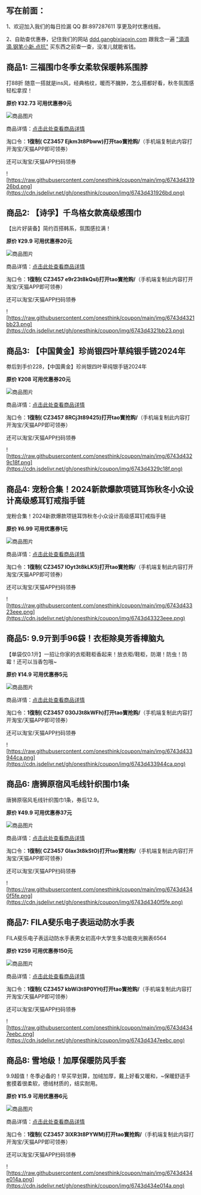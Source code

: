 ## 写在前面：

1、欢迎加入我们的每日捡漏 QQ 群:897287611 享更及时优惠线报。

2、自助查优惠券，记住我们的网站 [ddd.gangbixiaoxin.com](https://ddd.gangbixiaoxin.com) 跟我念一遍 ["滴滴滴.钢笔小新.点抗"](https://ddd.gangbixiaoxin.com) 买东西之前查一查，没准儿就能省钱。

## 商品1: 三福围巾冬季女柔软保暖韩系围脖

打88折
随意一搭就是ins风，经典格纹，暖而不臃肿，怎么搭都好看，秋冬氛围感轻松拿捏！

**原价 ¥32.73 可用优惠券9元**

![商品图片](https://img.alicdn.com/imgextra/i2/3824890759/O1CN014JWAue1HTfckvOKb9_!!3824890759.png)

商品详情：[点击此处查看商品详情](https://s.click.taobao.com/t?e=m%3D2%26s%3DAg4oVXIEeAZw4vFB6t2Z2ueEDrYVVa64yK8Cckff7TVRAdhuF14FMQR4zim9g7ixRitN3%2FurF3zWbLW7uhxyboGvCrJWHk1%2FTyVl44vrPmd3miNKHWpinpVm%2FOAUUFw71qrpxiwMoCNxc1AtbZGVS6Vrfyv%2BsXwUd%2FlwH6uUtbuMHuv7RoNv0Q0jFsbsQ7KWClokKm%2F9ULJSDnnRCUUmOWSOuER%2BdFbTDd2wcPVop5EG2UtOd0bSWPKLFo2RDLSKlbRMz6GTKAYZjQKfJ2UQf03O4wtQ3K90k8IJaq3v7HIli53ZJXfo%2F%2B9EGFImDgYqX0%2B3obhRTo5xKmPmpIKZsA%3D%3D&amp;union_lens=lensId:TAPI@1732498471@213dbc98_137a_19360f4b881_63e1@01)

淘口令：**1復制( CZ3457 Ejkm3t8Pbww)打开tao寳抢购/**（手机端复制此内容打开淘宝/天猫APP即可领券）</p>

还可以淘宝/天猫APP扫码领券

![https://raw.githubusercontent.com/onesthink/coupon/main/img/6743d431926bd.png](https://cdn.jsdelivr.net/gh/onesthink/coupon/img/6743d431926bd.png)

## 商品2: 【诗孚】千鸟格女款高级感围巾

【出片好装备】简约百搭韩系，氛围感拉满！

**原价 ¥29.9 可用优惠券20元**

![商品图片](https://img.alicdn.com/i2/4059271120/O1CN01KWVMDq1K90V7dzCuo_!!4059271120.jpg)

商品详情：[点击此处查看商品详情](https://s.click.taobao.com/t?e=m%3D2%26s%3DSTrzTjL83btw4vFB6t2Z2ueEDrYVVa64yK8Cckff7TVRAdhuF14FMQR4zim9g7ix8sviUM61dt3WbLW7uhxyboGvCrJWHk1%2FTyVl44vrPmd3miNKHWpinpVm%2FOAUUFw71qrpxiwMoCNxc1AtbZGVS43UCgz4J6eSd8QsyEPQRHsLZMqoQW%2BfuKGzo1lVxIioacCFoHXBSD%2FK0Ntw3kQ16FJinLEsV20cc7aMrnOD8ce%2B1eTRDJa2Vgm4cNZ2u8XwlbRMz6GTKAYZjQKfJ2UQf03O4wtQ3K90XXhKrcBJdMzWDHkgwtEM5FifQwS%2BUFvDX0%2B3obhRTo5xKmPmpIKZsA%3D%3D&amp;union_lens=lensId:TAPI@1732498472@212c71b7_12c0_19360f4bd8b_3ca7@01)

淘口令：**1復制( CZ3457 e9r23t8kQsl)打开tao寳抢购/**（手机端复制此内容打开淘宝/天猫APP即可领券）</p>

还可以淘宝/天猫APP扫码领券

![https://raw.githubusercontent.com/onesthink/coupon/main/img/6743d4321bb23.png](https://cdn.jsdelivr.net/gh/onesthink/coupon/img/6743d4321bb23.png)

## 商品3: 【中国黄金】珍尚银四叶草纯银手链2024年

劵后到手价228，【中国黄金】珍尚银四叶草纯银手链2024年

**原价 ¥208 可用优惠券20元**

![商品图片](https://img.alicdn.com/i2/6000000000806/O1CN01eUyIDG1HpCCNjaS11_!!6000000000806-0-at.jpg)

商品详情：[点击此处查看商品详情](https://s.click.taobao.com/t?e=m%3D2%26s%3DhEf7Od2LjL9w4vFB6t2Z2ueEDrYVVa64yK8Cckff7TVRAdhuF14FMQR4zim9g7ixt4hWD5k2kjPWbLW7uhxyboGvCrJWHk1%2FTyVl44vrPmd3miNKHWpinpVm%2FOAUUFw71qrpxiwMoCNxc1AtbZGVSz1as9dE8xRAUY7hrUMeysSMHuv7RoNv0Q0jFsbsQ7KWj53037uFcH2Xrt1BbgwbCMARMT7ZCuyYT4aTHbWWbagokIBHmgHFhLtT6lIgfpDtlbRMz6GTKAYZjQKfJ2UQf03O4wtQ3K90XXhKrcBJdMyMwcJD8TstDGxR2gQFUfoVX0%2B3obhRTo5xKmPmpIKZsA%3D%3D&amp;union_lens=lensId:TAPI@1732498473@213f3154_128f_19360f4c289_8ac9@01)

淘口令：**1復制( CZ3457 8RCj3t89425)打开tao寳抢购/**（手机端复制此内容打开淘宝/天猫APP即可领券）</p>

还可以淘宝/天猫APP扫码领券

![https://raw.githubusercontent.com/onesthink/coupon/main/img/6743d4329c18f.png](https://cdn.jsdelivr.net/gh/onesthink/coupon/img/6743d4329c18f.png)

## 商品4: 宠粉合集！2024新款爆款项链耳饰秋冬小众设计高级感耳钉戒指手链

宠粉合集！2024新款爆款项链耳饰秋冬小众设计高级感耳钉戒指手链

**原价 ¥6.99 可用优惠券1元**

![商品图片](https://img.alicdn.com/bao/uploaded/i3/2209457615886/O1CN01YyLnWD1tLqBfQIZyD_!!2209457615886.jpg)

商品详情：[点击此处查看商品详情](https://s.click.taobao.com/t?e=m%3D2%26s%3DVavoWPkouaRw4vFB6t2Z2ueEDrYVVa64XoO8tOebS%2BdRAdhuF14FMQR4zim9g7ix5x%2BIUlGKNpXWbLW7uhxyboGvCrJWHk1%2FTyVl44vrPmd3miNKHWpinpVm%2FOAUUFw71qrpxiwMoCNxc1AtbZGVS0rh2RZL7LYzyEj28TCZo%2FnNEPXytV9ALoS4zvCRUrquHKeC8Ag3nSbUrYBfKSyddQt3K3jXIJ9kvIziZQLri%2FYkN5AchVKqZWeTKfxUp7IWFfqBdzjez3RTU1UpnLcQJ9kYvQZuIwx3oGeIQL4Fi9FDm3%2FiWKPoMJ%2BtDPL99eqchgcbUccTft%2B228n1ngbVmA%3D%3D&amp;union_lens=lensId:TAPI@1732498475@212b4b84_10d0_19360f4c9ac_0757@01)

淘口令：**1復制( CZ3457 lOyt3t8kLK5)打开tao寳抢购/**（手机端复制此内容打开淘宝/天猫APP即可领券）</p>

还可以淘宝/天猫APP扫码领券

![https://raw.githubusercontent.com/onesthink/coupon/main/img/6743d43323eee.png](https://cdn.jsdelivr.net/gh/onesthink/coupon/img/6743d43323eee.png)

## 商品5: 9.9亓到手96袋！衣柜除臭芳香樟脑丸

【单袋仅0.1亓】一招让你家的衣柜鞋柜香起来！放衣柜/鞋柜，防潮！防虫！防霉！还可以当香包哦~

**原价 ¥14.9 可用优惠券5元**

![商品图片](https://img.alicdn.com/imgextra/i3/2050536474/O1CN01oVbKnb1xh971Fmess_!!2050536474.png)

商品详情：[点击此处查看商品详情](https://s.click.taobao.com/t?e=m%3D2%26s%3D5OLha1RwEZtw4vFB6t2Z2ueEDrYVVa64yK8Cckff7TVRAdhuF14FMQR4zim9g7ix1aH1Hk3GeOjWbLW7uhxyboGvCrJWHk1%2FTyVl44vrPmd3miNKHWpinpVm%2FOAUUFw71qrpxiwMoCNxc1AtbZGVS4tYUuf5ZLqWkLUqicFruZXNEPXytV9ALoS4zvCRUrquxFJ0YZ0JPvUlJL3yUfN3PQxDo5lOKlrNKCNPKsL64ES77srU7QXbO%2FWUEriu4V%2FEsxMGeluimiRTU1UpnLcQJ9kYvQZuIwx3oGeIQL4Fi9F5ejweWbEbtBfPxwTLQqtXhgcbUccTft%2B228n1ngbVmA%3D%3D&amp;union_lens=lensId:TAPI@1732498476@213e6c04_12af_19360f4cf52_185b@01)

淘口令：**1復制( CZ3457 030J3t8kWFh)打开tao寳抢购/**（手机端复制此内容打开淘宝/天猫APP即可领券）</p>

还可以淘宝/天猫APP扫码领券

![https://raw.githubusercontent.com/onesthink/coupon/main/img/6743d433944ca.png](https://cdn.jsdelivr.net/gh/onesthink/coupon/img/6743d433944ca.png)

## 商品6: 唐狮原宿风毛线针织围巾1条

唐狮原宿风毛线针织围巾1条，券后12.9。

**原价 ¥49.9 可用优惠券37元**

![商品图片](https://img.alicdn.com/i4/3357549645/O1CN01kqK75C2L7T4A3CyCR_!!3357549645.jpg)

商品详情：[点击此处查看商品详情](https://s.click.taobao.com/t?e=m%3D2%26s%3D3UcVM7HM8spw4vFB6t2Z2ueEDrYVVa64XoO8tOebS%2BdRAdhuF14FMQR4zim9g7ixMMgx22UI05bWbLW7uhxyboGvCrJWHk1%2FTyVl44vrPmd3miNKHWpinpVm%2FOAUUFw71qrpxiwMoCNxc1AtbZGVS5rHbFi7jj19g0RsJgeNNkMLZMqoQW%2BfuKGzo1lVxIiouyrxIfifz6nOyp4Yom690JbbaMuFXLchLGsoWfMykSO52eYZR144L0%2BNNGxqpVGUHwu9zvU7osA4%2BfirBrx7mM7AMx9cWAx%2BEiM%2FlSG%2FbZQqJvar8dlw4B9quQFek8hpU1NVKZy3ECfGDF1NzTQoPw%3D%3D&amp;union_lens=lensId:TAPI@1732498478@0b513e25_113e_19360f4d482_809e@01)

淘口令：**1復制( CZ3457 GIax3t8kStO)打开tao寳抢购/**（手机端复制此内容打开淘宝/天猫APP即可领券）</p>

还可以淘宝/天猫APP扫码领券

![https://raw.githubusercontent.com/onesthink/coupon/main/img/6743d4340f5fe.png](https://cdn.jsdelivr.net/gh/onesthink/coupon/img/6743d4340f5fe.png)

## 商品7: FILA斐乐电子表运动防水手表

FILA斐乐电子表运动防水手表男女初高中大学生多功能夜光腕表6564

**原价 ¥259 可用优惠券150元**

![商品图片](https://img.alicdn.com/bao/uploaded/i1/2104519904/O1CN01VGt3zv2N25dn9FW3W_!!0-item_pic.jpg)

商品详情：[点击此处查看商品详情](https://s.click.taobao.com/t?e=m%3D2%26s%3Dwu4DNlFLDvVw4vFB6t2Z2ueEDrYVVa64yK8Cckff7TVRAdhuF14FMQR4zim9g7ix79%2FTFaMDK6TWbLW7uhxyboGvCrJWHk1%2FTyVl44vrPmd3miNKHWpinpVm%2FOAUUFw71qrpxiwMoCNxc1AtbZGVSwhz1GuEZkOMo7HrNUn6yywLZMqoQW%2BfuKGzo1lVxIioTAKDj2y5sgTubNkgv0fCJSaqeuaaV2YwOPOSSiDX6UQ4bV1ZasAQk1rCLCMeqke7h3wRJWegYrM4%2BfirBrx7mM7AMx9cWAx%2BEiM%2FlSG%2FbZRVQ7nlCSGMcUr5fB4CXwGBU1NVKZy3ECfGDF1NzTQoPw%3D%3D&amp;union_lens=lensId:TAPI@1732498479@21367311_13a4_19360f4da50_e95f@01)

淘口令：**1復制( CZ3457 kbWi3t8P0YH)打开tao寳抢购/**（手机端复制此内容打开淘宝/天猫APP即可领券）</p>

还可以淘宝/天猫APP扫码领券

![https://raw.githubusercontent.com/onesthink/coupon/main/img/6743d4347eebc.png](https://cdn.jsdelivr.net/gh/onesthink/coupon/img/6743d4347eebc.png)

## 商品8: 雪地级！加厚保暖防风手套

9.9超值！冬季必备的！早买早划算，加绒加厚，戴上好看又暖和，~保暖舒适手套摸着很柔软，德绒材质的，结实耐用。

**原价 ¥15.9 可用优惠券6元**

![商品图片](https://img.alicdn.com/i1/2218613224530/O1CN01uVlFLe1jKnAi2AHqt_!!2218613224530.jpg)

商品详情：[点击此处查看商品详情](https://s.click.taobao.com/t?e=m%3D2%26s%3DvM76GC0Euulw4vFB6t2Z2ueEDrYVVa64yK8Cckff7TVRAdhuF14FMdT6wsilXuZ8RitN3%2FurF3zWbLW7uhxyboGvCrJWHk1%2FTyVl44vrPmd3miNKHWpinpVm%2FOAUUFw71qrpxiwMoCNxc1AtbZGVSz8uOqPRHDPbNBB1Jfa4%2BM3NEPXytV9ALoS4zvCRUrquN8xUtHcnvsQJpLlnxtG7P6k%2Byc%2Frl1NoCLEO%2FZ7A%2F%2B5Xi1jUxcxNltAfdSUN9Dhc3SAWF8a8mjEbkJ5QxPS2Ci%2FKfJmqgrYAfWsUjZoD5RDt0HBObbJdcxRXpHf8DAyFDseal0NfMDXJpWvVCAyWdKJn5AyUbPoV&amp;union_lens=lensId:TAPI@1732498481@212abcc5_12b7_19360f4dffd_49c8@01)

淘口令：**1復制( CZ3457 3lXR3t8PYWM)打开tao寳抢购/**（手机端复制此内容打开淘宝/天猫APP即可领券）</p>

还可以淘宝/天猫APP扫码领券

![https://raw.githubusercontent.com/onesthink/coupon/main/img/6743d434e014a.png](https://cdn.jsdelivr.net/gh/onesthink/coupon/img/6743d434e014a.png)

